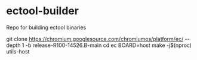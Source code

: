 # ectool-builder
Repo for building ectool binaries

git clone https://chromium.googlesource.com/chromiumos/platform/ec/ --depth 1 -b release-R100-14526.B-main
cd ec
BOARD=host make -j$(nproc) utils-host
